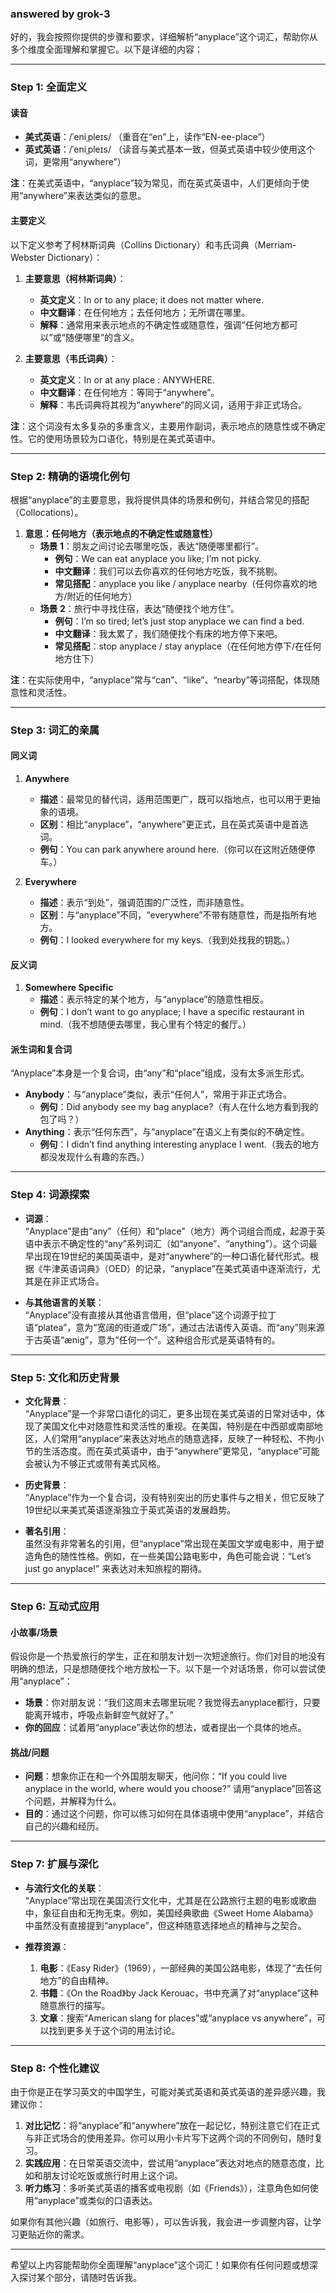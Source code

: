 ### answered by grok-3
好的，我会按照你提供的步骤和要求，详细解析“anyplace”这个词汇，帮助你从多个维度全面理解和掌握它。以下是详细的内容：

---

### **Step 1: 全面定义**

#### **读音**
- **美式英语**：/ˈeniˌpleɪs/ （重音在“en”上，读作“EN-ee-place”）
- **英式英语**：/ˈeniˌpleɪs/ （读音与美式基本一致，但英式英语中较少使用这个词，更常用“anywhere”）

**注**：在美式英语中，“anyplace”较为常见，而在英式英语中，人们更倾向于使用“anywhere”来表达类似的意思。

#### **主要定义**
以下定义参考了柯林斯词典（Collins Dictionary）和韦氏词典（Merriam-Webster Dictionary）：
1. **主要意思（柯林斯词典）**：
   - **英文定义**：In or to any place; it does not matter where.
   - **中文翻译**：在任何地方；去任何地方；无所谓在哪里。
   - **解释**：通常用来表示地点的不确定性或随意性，强调“任何地方都可以”或“随便哪里”的含义。

2. **主要意思（韦氏词典）**：
   - **英文定义**：In or at any place : ANYWHERE.
   - **中文翻译**：在任何地方：等同于“anywhere”。
   - **解释**：韦氏词典将其视为“anywhere”的同义词，适用于非正式场合。

**注**：这个词没有太多复杂的多重含义，主要用作副词，表示地点的随意性或不确定性。它的使用场景较为口语化，特别是在美式英语中。

---

### **Step 2: 精确的语境化例句**

根据“anyplace”的主要意思，我将提供具体的场景和例句，并结合常见的搭配（Collocations）。

1. **意思：任何地方（表示地点的不确定性或随意性）**
   - **场景 1**：朋友之间讨论去哪里吃饭，表达“随便哪里都行”。
     - **例句**：We can eat anyplace you like; I’m not picky.
     - **中文翻译**：我们可以去你喜欢的任何地方吃饭，我不挑剔。
     - **常见搭配**：anyplace you like / anyplace nearby（任何你喜欢的地方/附近的任何地方）
   - **场景 2**：旅行中寻找住宿，表达“随便找个地方住”。
     - **例句**：I’m so tired; let’s just stop anyplace we can find a bed.
     - **中文翻译**：我太累了，我们随便找个有床的地方停下来吧。
     - **常见搭配**：stop anyplace / stay anyplace（在任何地方停下/在任何地方住下）

**注**：在实际使用中，“anyplace”常与“can”、“like”、“nearby”等词搭配，体现随意性和灵活性。

---

### **Step 3: 词汇的亲属**

#### **同义词**
1. **Anywhere**
   - **描述**：最常见的替代词，适用范围更广，既可以指地点，也可以用于更抽象的语境。
   - **区别**：相比“anyplace”，“anywhere”更正式，且在英式英语中是首选词。
   - **例句**：You can park anywhere around here.（你可以在这附近随便停车。）

2. **Everywhere**
   - **描述**：表示“到处”，强调范围的广泛性，而非随意性。
   - **区别**：与“anyplace”不同，“everywhere”不带有随意性，而是指所有地方。
   - **例句**：I looked everywhere for my keys.（我到处找我的钥匙。）

#### **反义词**
1. **Somewhere Specific**
   - **描述**：表示特定的某个地方，与“anyplace”的随意性相反。
   - **例句**：I don’t want to go anyplace; I have a specific restaurant in mind.（我不想随便去哪里，我心里有个特定的餐厅。）

#### **派生词和复合词**
“Anyplace”本身是一个复合词，由“any”和“place”组成，没有太多派生形式。
- **Anybody**：与“anyplace”类似，表示“任何人”，常用于非正式场合。
  - **例句**：Did anybody see my bag anyplace?（有人在什么地方看到我的包了吗？）
- **Anything**：表示“任何东西”，与“anyplace”在语义上有类似的不确定性。
  - **例句**：I didn’t find anything interesting anyplace I went.（我去的地方都没发现什么有趣的东西。）

---

### **Step 4: 词源探索**

- **词源**：  
“Anyplace”是由“any”（任何）和“place”（地方）两个词组合而成，起源于英语中表示不确定性的“any”系列词汇（如“anyone”、“anything”）。这个词最早出现在19世纪的美国英语中，是对“anywhere”的一种口语化替代形式。根据《牛津英语词典》（OED）的记录，“anyplace”在美式英语中逐渐流行，尤其是在非正式场合。

- **与其他语言的关联**：  
“Anyplace”没有直接从其他语言借用，但“place”这个词源于拉丁语“platea”，意为“宽阔的街道或广场”，通过古法语传入英语。而“any”则来源于古英语“ænig”，意为“任何一个”。这种组合形式是英语特有的。

---

### **Step 5: 文化和历史背景**

- **文化背景**：  
“Anyplace”是一个非常口语化的词汇，更多出现在美式英语的日常对话中，体现了美国文化中对随意性和灵活性的重视。在美国，特别是在中西部或南部地区，人们常用“anyplace”来表达对地点的随意选择，反映了一种轻松、不拘小节的生活态度。而在英式英语中，由于“anywhere”更常见，“anyplace”可能会被认为不够正式或带有美式风格。

- **历史背景**：  
“Anyplace”作为一个复合词，没有特别突出的历史事件与之相关，但它反映了19世纪以来美式英语逐渐独立于英式英语的发展趋势。

- **著名引用**：  
虽然没有非常著名的引用，但“anyplace”常出现在美国文学或电影中，用于塑造角色的随性性格。例如，在一些美国公路电影中，角色可能会说：“Let’s just go anyplace!” 来表达对未知旅程的期待。

---

### **Step 6: 互动式应用**

#### **小故事/场景**
假设你是一个热爱旅行的学生，正在和朋友计划一次短途旅行。你们对目的地没有明确的想法，只是想随便找个地方放松一下。以下是一个对话场景，你可以尝试使用“anyplace”：
- **场景**：你对朋友说：“我们这周末去哪里玩呢？我觉得去anyplace都行，只要能离开城市，呼吸点新鲜空气就好了。”
- **你的回应**：试着用“anyplace”表达你的想法，或者提出一个具体的地点。

#### **挑战/问题**
- **问题**：想象你正在和一个外国朋友聊天，他问你：“If you could live anyplace in the world, where would you choose?” 请用“anyplace”回答这个问题，并解释为什么。
- **目的**：通过这个问题，你可以练习如何在具体语境中使用“anyplace”，并结合自己的兴趣和经历。

---

### **Step 7: 扩展与深化**

- **与流行文化的关联**：  
“Anyplace”常出现在美国流行文化中，尤其是在公路旅行主题的电影或歌曲中，象征自由和无拘无束。例如，美国经典歌曲《Sweet Home Alabama》中虽然没有直接提到“anyplace”，但这种随意选择地点的精神与之契合。

- **推荐资源**：
  1. **电影**：《Easy Rider》（1969），一部经典的美国公路电影，体现了“去任何地方”的自由精神。
  2. **书籍**：《On the Road》by Jack Kerouac，书中充满了对“anyplace”这种随意旅行的描写。
  3. **文章**：搜索“American slang for places”或“anyplace vs anywhere”，可以找到更多关于这个词的用法讨论。

---

### **Step 8: 个性化建议**

由于你是正在学习英文的中国学生，可能对美式英语和英式英语的差异感兴趣，我建议你：
1. **对比记忆**：将“anyplace”和“anywhere”放在一起记忆，特别注意它们在正式与非正式场合的使用差异。你可以用小卡片写下这两个词的不同例句，随时复习。
2. **实践应用**：在日常英语交流中，尝试用“anyplace”表达对地点的随意态度，比如和朋友讨论吃饭或旅行时用上这个词。
3. **听力练习**：多听美式英语的播客或电视剧（如《Friends》），注意角色如何使用“anyplace”或类似的口语表达。

如果你有其他兴趣（如旅行、电影等），可以告诉我，我会进一步调整内容，让学习更贴近你的需求。

---

希望以上内容能帮助你全面理解“anyplace”这个词汇！如果你有任何问题或想深入探讨某个部分，请随时告诉我。